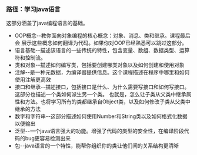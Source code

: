 ### 路径：学习java语言
这部分涵盖了java编程语言的基础。
- OOP概念--教你面向对象编程的核心概念：对象、消息、类和继承。课程最后会
展示这些概念如何翻译为代码。如果你对OOP已经熟悉可以跳过这部分。
- 语言基础--描述该语言的一些传统的特性，包含变量、数组、数据类型、运算符和控制流。
- 类和对象--描述如何编写类，包括要创建哪类对象以及如何创建和使用对象
- 注解--是一种元数据，为编译器提供信息。这个课程描述在程序中哪里和如何使用注解更高效
- 接口和继承--描述接口，包括接口是什么、为什么需要写接口和如何写接口。这部分也描述一个类如何派生另一个类。
也就是，怎么让子类从父类中继承属性和方法。也将学习所有的类都继承自Object类，以及如何修改子类从父类中继承的方法
- 数字和字符串--这部分描述如何使用Number和String类以及如何格式化数据以便输出
- 泛型--一个java语言强大的功能。增强了代码的类型的安全性，在编译阶段代码的bug更容易检测出来
- 包--java语言的一个特性，能帮你组织你的类让他们间的关系结构更清晰








